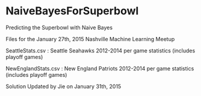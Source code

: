 # NaiveBayesForSuperbowl
Predicting the Superbowl with Naive Bayes

Files for the January 27th, 2015 Nashville Machine Learning Meetup

SeattleStats.csv : Seattle Seahawks 2012-2014 per game statistics (includes playoff games)

NewEnglandStats.csv : New England Patriots 2012-2014 per game statistics (includes playoff games)

Solution Updated by Jie on January 31th, 2015

